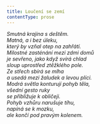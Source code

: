 ```yaml
---
title: Loučení se zemí
contentType: prose
---
```


_Smutná krajina s deštěm.  
Matná, a i bez úleku,  
který by vzňal otep na zahřátí.  
Milostné zasténání mezi zdmi domů  
je sevřeno, jako když svírá chlad  
sloup uprostřed ztěžklého pole.  
Ze střech sbírá se mlha  
a usedá mezi žaludek a levou plíci.  
Modrá světla konturují pohyb těla,  
všední gesto ruky  
se přibližuje k obličeji.  
Pohyb vzhůru narušuje tíhu,  
napíná se k mozku,  
ale končí pod pravým kolenem._
